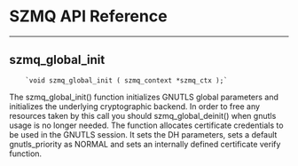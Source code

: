 SZMQ API Reference
=====
---

szmq_global_init
----
        `void szmq_global_init ( szmq_context *szmq_ctx );`
        
        
The szmq_global_init() function initializes GNUTLS global parameters and initializes the underlying cryptographic backend. In order to free any resources taken by this call you 
should szmq_global_deinit() when gnutls usage is no longer needed. The function allocates certificate credentials to be used in the GNUTLS session. It sets the DH parameters, sets a default gnutls_priority as NORMAL and sets an internally defined certificate verify function.
